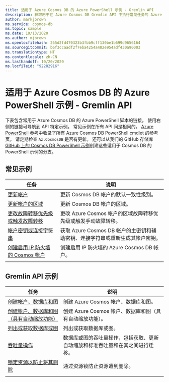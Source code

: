 ```yaml
---
title: 适用于 Azure Cosmos DB 的 Azure PowerShell 示例 - Gremlin API
description: 获取用于在 Azure Cosmos DB Gremlin API 中执行常见任务的 Azure PowerShell 示例
author: markjbrown
ms.service: cosmos-db
ms.topic: sample
ms.date: 10/13/2020
ms.author: mjbrown
ms.openlocfilehash: 265d2fd470323b3fbb9cff130be1b699d9656164
ms.sourcegitcommit: b6f3ccaadf2f7eba4254a402e954adf430a90003
ms.translationtype: HT
ms.contentlocale: zh-CN
ms.lasthandoff: 10/20/2020
ms.locfileid: "92282916"
---
```

# <a name="azure-powershell-samples-for-azure-cosmos-db-gremlin-api"></a>适用于 Azure Cosmos DB 的 Azure PowerShell 示例 - Gremlin API

下表包含常用于 Azure Cosmos DB 的 Azure PowerShell 脚本的链接。 使用右侧的链接可导航到 API 特定示例。 常见示例在所有 API 间是相同的。 [Azure PowerShell 参考](/powershell/module/az.cosmosdb)中收录了所有 Azure Cosmos DB PowerShell cmdlet 的参考页。 请定期检查 `Az.CosmosDB` 是否有更新。 还可以从我们的 GitHub 存储库 [GitHub 上的 Cosmos DB PowerShell 示例](https://github.com/Azure/azure-docs-powershell-samples/tree/master/cosmosdb)创建这些适用于 Cosmos DB 的 PowerShell 示例的分支。

## <a name="common-samples"></a>常见示例

|任务 | 说明 |
|---|---|
|[更新帐户](scripts/powershell/common/account-update.md?toc=%2fpowershell%2fmodule%2ftoc.json)| 更新 Cosmos DB 帐户的默认一致性级别。 |
|[更新帐户的区域](scripts/powershell/common/update-region.md?toc=%2fpowershell%2fmodule%2ftoc.json)| 更新 Cosmos DB 帐户的区域。 |
|[更改故障转移优先级或触发故障转移](scripts/powershell/common/failover-priority-update.md?toc=%2fpowershell%2fmodule%2ftoc.json)| 更改 Azure Cosmos 帐户的区域故障转移优先级或触发手动故障转移。 |
|[帐户密钥或连接字符串](scripts/powershell/common/keys-connection-strings.md?toc=%2fpowershell%2fmodule%2ftoc.json)| 获取 Azure Cosmos DB 帐户的主密钥和辅助密钥、连接字符串或重新生成其帐户密钥。 |
|[创建启用 IP 防火墙的 Cosmos 帐户](scripts/powershell/common/firewall-create.md?toc=%2fpowershell%2fmodule%2ftoc.json)| 创建启用 IP 防火墙的 Azure Cosmos DB 帐户。 |
|||

## <a name="gremlin-api-samples"></a>Gremlin API 示例

|任务 | 说明 |
|---|---|
|[创建帐户、数据库和图](scripts/powershell/gremlin/create.md?toc=%2fpowershell%2fmodule%2ftoc.json)| 创建 Azure Cosmos 帐户、数据库和图。 |
|[创建帐户、数据库和图（具有自动缩放功能）](scripts/powershell/gremlin/autoscale.md?toc=%2fpowershell%2fmodule%2ftoc.json)| 创建 Azure Cosmos 帐户、数据库和图（具有自动缩放功能）。 |
|[列出或获取数据库或图](scripts/powershell/gremlin/list-get.md?toc=%2fpowershell%2fmodule%2ftoc.json)| 列出或获取数据库或图。 |
|[吞吐量操作](scripts/powershell/gremlin/throughput.md?toc=%2fpowershell%2fmodule%2ftoc.json)| 数据库或图的吞吐量操作，包括获取、更新自动缩放和标准吞吐量和在其之间进行迁移。 |
|[锁定资源以防止将其删除](scripts/powershell/gremlin/lock.md?toc=%2fpowershell%2fmodule%2ftoc.json)| 通过资源锁防止资源遭到删除。 |
|||
